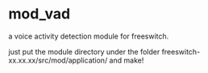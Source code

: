 # mod_vad
a voice activity detection module for freeswitch.

just put the module directory under the folder freeswitch-xx.xx.xx/src/mod/application/ and make!
